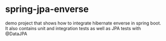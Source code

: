 # spring-jpa-enverse
demo project that shows how to integrate hibernate enverse in spring boot. It also contains unit and integration tests as well as JPA tests with @DataJPA
